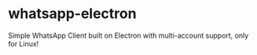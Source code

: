 # whatsapp-electron
Simple WhatsApp Client built on Electron with multi-account support, only for Linux!

